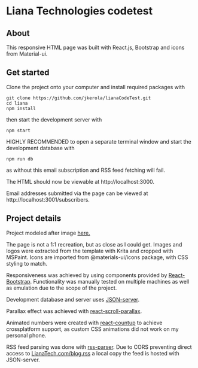 # Liana Technologies codetest

## About

This responsive HTML page was built with React.js, Bootstrap and icons from Material-ui.

## Get started

Clone the project onto your computer and install required packages with

```shell
git clone https://github.com/jkerola/lianaCodeTest.git
cd liana
npm install
```

then start the development server with
```shell
npm start
```

HIGHLY RECOMMENDED to open a separate terminal window and start 
the development database with
```shell
npm run db 
```
as without this email subscription and RSS feed fetching will fail.

The HTML should now be viewable at http://localhost:3000.

Email addresses submitted via the page can be viewed at http://localhost:3001/subscribers.

## Project details

Project modeled after image [here.](https://www.dropbox.com/s/guv666t1m2rvj6p/Liana%20Technologies%20-%20Recruitment%20Demo.psd?dl=0)

The page is not a 1:1 recreation, but as close as I could get.
Images and logos were extracted from the template with Krita and cropped with MSPaint.
Icons are imported from @materials-ui/icons package, with CSS styling to match.

Responsiveness was achieved by using components provided by [React-Bootstrap](https://react-bootstrap.github.io/). Functionality was manually tested on multiple machines as well as emulation due to the scope of the project.

Development database and server uses [JSON-server](https://www.npmjs.com/package/json-server).

Parallax effect was achieved with [react-scroll-parallax](https://www.npmjs.com/package/react-scroll-parallax).

Animated numbers were created with [react-countup](https://www.npmjs.com/package/react-countup) to achieve crossplatform support, as custom CSS animations did not work on my personal phone.

RSS feed parsing was done with [rss-parser](https://www.npmjs.com/package/rss-parser).
Due to CORS preventing direct access to [LianaTech.com/blog.rss](https://lianatech.com/resources/blog.rss) a local copy the feed is hosted with JSON-server.
